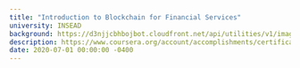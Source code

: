 ```yaml
---
title: "Introduction to Blockchain for Financial Services"
university: INSEAD
background: https://d3njjcbhbojbot.cloudfront.net/api/utilities/v1/imageproxy/http://coursera-university-assets.s3.amazonaws.com/c9/3ab5b8385f4809ac01eff7e499d23f/L-png-roundel-RGB-green.png?auto=format%2Ccompress&dpr=1&w=80&h=80
description: https://www.coursera.org/account/accomplishments/certificate/GB27V37X3TUT
date: 2020-07-01 00:00:00 -0400
---
```

